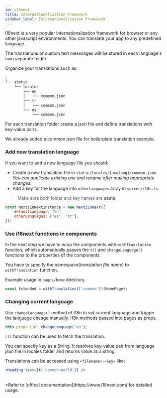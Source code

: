 ```yaml
---
id: i18next
title: Internationalization Framework
sidebar_label: Internationalization Framework
---
```


i18next is a very popular internationalization framework for browser or any other javascript environments. You can translate your app to any predefined language.

The translations of custom text messsages will be stored in each language's own separate folder.

Organize your translations such as:

```sh
.
└── static
    └── locales
        ├── en
        |   └── common.json
        ├── tr
        |   └── common.json
        └── es
            └── common.json
```

For each translation folder create a json file and define translations with key-value pairs.

We already added a common.json file for boilerplate translation example.

### Add new translation language

If you want to add a new language file you should:

- Create a new translation file in `static/locales/{newlang}/common.json`. *You can duplicate existing one and rename after making appropriate changes.*
- Add a key for the language into `otherLanguages` array in `server/i18n.ts`.

> Make sure both folder and key names are **same**.

``` js
const NextI18NextInstance = new NextI18Next({
    defaultLanguage: "en",
    otherLanguages: ["es", "tr"],
});
```

### Use i18next functions in components

In the next step we have to wrap the components with `withTranslation` function, which automatically passes the `t()` and `changeLanguage()` functions to the properties of the components.

You have to specify the namespace(*translation file name*) to `withTranslation` function.

Example usage in `pages/home` directory.

```js
const Extended = withTranslation(['common'])(HomePage);
```

### Changing current language

Use `changeLanguage()` method of i18n to set current language and trigger the language change manually. i18n methods passed into pages as props.

```js
this.props.i18n.changeLanguage('es');
```

`t()` function can be used to fetch the translation.

You can specify key as a String. It resolves key-value pair from language json file in locales folder and returns value as a string.

Translations can be accessed using `<filename>:<key>` like:

```jsx
<Heading text={t('common:World')} />
```

<br>
>Refer to [offical documentation](https://www.i18next.com) for detailed usage.

